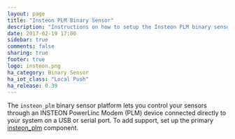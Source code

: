 ```yaml
---
layout: page
title: "Insteon PLM Binary Sensor"
description: "Instructions on how to setup the Insteon PLM binary sensors locally within Home Assistant."
date: 2017-02-19 17:00
sidebar: true
comments: false
sharing: true
footer: true
logo: insteon.png
ha_category: Binary Sensor
ha_iot_class: "Local Push"
ha_release: 0.39
---
```


The `insteon_plm` binary sensor platform lets you control your sensors through an INSTEON PowerLinc Modem (PLM) device connected directly to your system on a USB or serial port. To add support, set up the primary [insteon_plm](/components/insteon_plm/) component.
